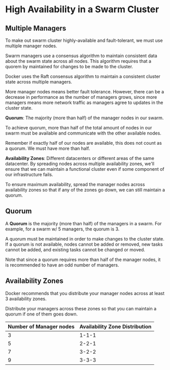# High Availability in a Swarm Cluster

## Multiple Managers

To make out swarm cluster highly-available and fault-tolerant, we must use multiple manager nodes.

Swarm managers use a consensus algorithm to maintain consistent data about the swarm state across all nodes. This algorithm requires that a quorem by maintained for changes to be made to the cluster.

Docker uses the Raft consensus algorithm to maintain a consistent cluster state across multiple managers.

More manager nodes means better fault tolerance. However, there can be a decrease in performance as the number of managers grows, since more managers means more network traffic as managers agree to updates in the cluster state.

**Quorum**: The majority (more than half) of the manager nodes in our swarm.

To achieve quorum, more than half of the total amount of nodes in our swarm must be available and communicate with the other available nodes.

Remember if exactly half of our nodes are available, this does not count as a quorum. We must have more than half.

**Availability Zones**: Different datacenters or different areas of the same datacenter. By spreading nodes across multiple availability zones, we'll ensure that we can maintain a functional cluster even if some component of our infrastructure fails.

To ensure maximum availability, spread the manager nodes across availability zones so that if any of the zones go down, we can still maintain a quorum.

## Quorum

A **Quorum** is the majority (more than half) of the managers in a swarm. For example, for a swarm w/ 5 managers, the quorum is 3.

A quorum must be maintained in order to make changes to the cluster state. If a quorum is not available, nodes cannot be added or removed, new tasks cannot be added, and existing tasks cannot be changed or moved.

Note that since a quorum requires more than half of the manager nodes, it is recommended to have an odd number of managers.

## Availability Zones

Docker recommends that you distribute your manager nodes across at least 3 availability zones.

Distribute your managers across these zones so that you can maintain a quorum if one of them goes down.

| **Number of Manager nodes** | **Availability Zone Distribution** |
|-----------------------------|------------------------------------|
| 3                           | 1-1-1                              |
| 5                           | 2-2-1                              |
| 7                           | 3-2-2                              |
| 9                           | 3-3-3                              |
